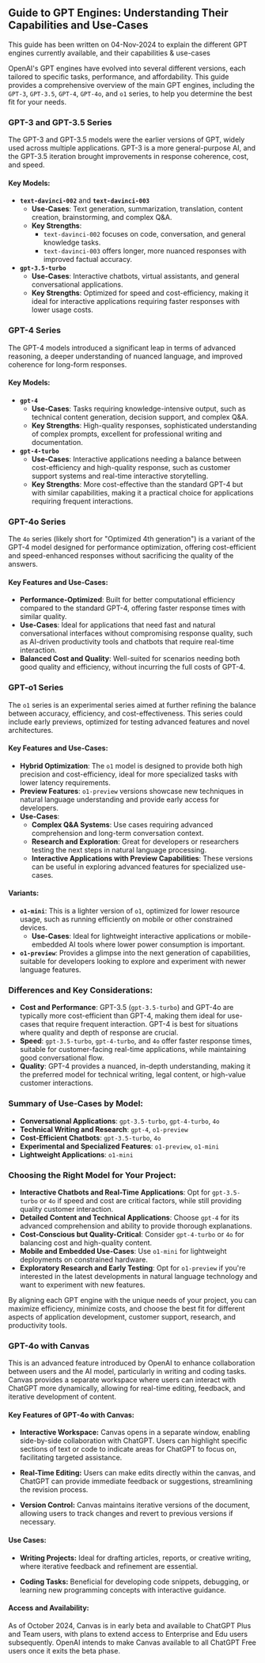 ## **Guide to GPT Engines: Understanding Their Capabilities and Use-Cases**

This guide has been written on 04-Nov-2024 to explain the different GPT engines currently available, and their capabilities & use-cases

OpenAI's GPT engines have evolved into several different versions, each tailored to specific tasks, performance, and affordability. This guide provides a comprehensive overview of the main GPT engines, including the `GPT-3`, `GPT-3.5`, `GPT-4`, `GPT-4o`, and `o1` series, to help you determine the best fit for your needs.

### GPT-3 and GPT-3.5 Series

The GPT-3 and GPT-3.5 models were the earlier versions of GPT, widely used across multiple applications. GPT-3 is a more general-purpose AI, and the GPT-3.5 iteration brought improvements in response coherence, cost, and speed.

#### Key Models:

- **`text-davinci-002`** and **`text-davinci-003`**
  - **Use-Cases**: Text generation, summarization, translation, content creation, brainstorming, and complex Q&A.
  - **Key Strengths**:
    - `text-davinci-002` focuses on code, conversation, and general knowledge tasks.
    - `text-davinci-003` offers longer, more nuanced responses with improved factual accuracy.
- **`gpt-3.5-turbo`**
  - **Use-Cases**: Interactive chatbots, virtual assistants, and general conversational applications.
  - **Key Strengths**: Optimized for speed and cost-efficiency, making it ideal for interactive applications requiring faster responses with lower usage costs.

### GPT-4 Series

The GPT-4 models introduced a significant leap in terms of advanced reasoning, a deeper understanding of nuanced language, and improved coherence for long-form responses.

#### Key Models:

- **`gpt-4`**
  - **Use-Cases**: Tasks requiring knowledge-intensive output, such as technical content generation, decision support, and complex Q&A.
  - **Key Strengths**: High-quality responses, sophisticated understanding of complex prompts, excellent for professional writing and documentation.
- **`gpt-4-turbo`**
  - **Use-Cases**: Interactive applications needing a balance between cost-efficiency and high-quality response, such as customer support systems and real-time interactive storytelling.
  - **Key Strengths**: More cost-effective than the standard GPT-4 but with similar capabilities, making it a practical choice for applications requiring frequent interactions.

### GPT-4o Series

The `4o` series (likely short for "Optimized 4th generation") is a variant of the GPT-4 model designed for performance optimization, offering cost-efficient and speed-enhanced responses without sacrificing the quality of the answers.

#### Key Features and Use-Cases:

- **Performance-Optimized**: Built for better computational efficiency compared to the standard GPT-4, offering faster response times with similar quality.
- **Use-Cases**: Ideal for applications that need fast and natural conversational interfaces without compromising response quality, such as AI-driven productivity tools and chatbots that require real-time interaction.
- **Balanced Cost and Quality**: Well-suited for scenarios needing both good quality and efficiency, without incurring the full costs of GPT-4.

### GPT-o1 Series

The `o1` series is an experimental series aimed at further refining the balance between accuracy, efficiency, and cost-effectiveness. This series could include early previews, optimized for testing advanced features and novel architectures.

#### Key Features and Use-Cases:

- **Hybrid Optimization**: The `o1` model is designed to provide both high precision and cost-efficiency, ideal for more specialized tasks with lower latency requirements.
- **Preview Features**: `o1-preview` versions showcase new techniques in natural language understanding and provide early access for developers.
- **Use-Cases**:
  - **Complex Q&A Systems**: Use cases requiring advanced comprehension and long-term conversation context.
  - **Research and Exploration**: Great for developers or researchers testing the next steps in natural language processing.
  - **Interactive Applications with Preview Capabilities**: These versions can be useful in exploring advanced features for specialized use-cases.

#### Variants:

- **`o1-mini`**: This is a lighter version of `o1`, optimized for lower resource usage, such as running efficiently on mobile or other constrained devices.
  - **Use-Cases**: Ideal for lightweight interactive applications or mobile-embedded AI tools where lower power consumption is important.
- **`o1-preview`**: Provides a glimpse into the next generation of capabilities, suitable for developers looking to explore and experiment with newer language features.

### Differences and Key Considerations:

- **Cost and Performance**: GPT-3.5 (`gpt-3.5-turbo`) and GPT-4o are typically more cost-efficient than GPT-4, making them ideal for use-cases that require frequent interaction. GPT-4 is best for situations where quality and depth of response are crucial.
- **Speed**: `gpt-3.5-turbo`, `gpt-4-turbo`, and `4o` offer faster response times, suitable for customer-facing real-time applications, while maintaining good conversational flow.
- **Quality**: GPT-4 provides a nuanced, in-depth understanding, making it the preferred model for technical writing, legal content, or high-value customer interactions.

### Summary of Use-Cases by Model:

- **Conversational Applications**: `gpt-3.5-turbo`, `gpt-4-turbo`, `4o`
- **Technical Writing and Research**: `gpt-4`, `o1-preview`
- **Cost-Efficient Chatbots**: `gpt-3.5-turbo`, `4o`
- **Experimental and Specialized Features**: `o1-preview`, `o1-mini`
- **Lightweight Applications**: `o1-mini`

### Choosing the Right Model for Your Project:

- **Interactive Chatbots and Real-Time Applications**: Opt for `gpt-3.5-turbo` or `4o` if speed and cost are critical factors, while still providing quality customer interaction.
- **Detailed Content and Technical Applications**: Choose `gpt-4` for its advanced comprehension and ability to provide thorough explanations.
- **Cost-Conscious but Quality-Critical**: Consider `gpt-4-turbo` or `4o` for balancing cost and high-quality content.
- **Mobile and Embedded Use-Cases**: Use `o1-mini` for lightweight deployments on constrained hardware.
- **Exploratory Research and Early Testing**: Opt for `o1-preview` if you're interested in the latest developments in natural language technology and want to experiment with new features.

By aligning each GPT engine with the unique needs of your project, you can maximize efficiency, minimize costs, and choose the best fit for different aspects of application development, customer support, research, and productivity tools.

### GPT-4o with Canvas
This is an advanced feature introduced by OpenAI to enhance collaboration between users and the AI model, particularly in writing and coding tasks. Canvas provides a separate workspace where users can interact with ChatGPT more dynamically, allowing for real-time editing, feedback, and iterative development of content.

#### **Key Features of GPT-4o with Canvas:**

- **Interactive Workspace:** Canvas opens in a separate window, enabling side-by-side collaboration with ChatGPT. Users can highlight specific sections of text or code to indicate areas for ChatGPT to focus on, facilitating targeted assistance.

- **Real-Time Editing:** Users can make edits directly within the canvas, and ChatGPT can provide immediate feedback or suggestions, streamlining the revision process.

- **Version Control:** Canvas maintains iterative versions of the document, allowing users to track changes and revert to previous versions if necessary.

#### **Use Cases:**

- **Writing Projects:** Ideal for drafting articles, reports, or creative writing, where iterative feedback and refinement are essential.

- **Coding Tasks:** Beneficial for developing code snippets, debugging, or learning new programming concepts with interactive guidance.

#### **Access and Availability:**
As of October 2024, Canvas is in early beta and available to ChatGPT Plus and Team users, with plans to extend access to Enterprise and Edu users subsequently. OpenAI intends to make Canvas available to all ChatGPT Free users once it exits the beta phase.


